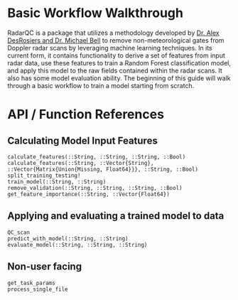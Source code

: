 # Basic Workflow Walkthrough 
RadarQC is a package that utilizes a methodology developed by [Dr. Alex DesRosiers and Dr. Michael Bell](https://journals.ametsoc.org/view/journals/aies/aop/AIES-D-23-0064.1/AIES-D-23-0064.1.xml) to remove non-meteorological gates from Doppler radar scans by leveraging machine learning techniques. In its current form, it contains functionality to derive a set of features from input radar data, use these features to train a Random Forest classification model, and apply this model to the raw fields contained within the radar scans. It also has some model evaluation ability. The beginning of this guide will walk through a basic workflow to train a model starting from scratch. 



# API / Function References 

## Calculating Model Input Features  

```@docs 
calculate_features(::String, ::String, ::String, ::Bool)
calculate_features(::String, ::Vector{String}, ::Vector{Matrix{Union{Missing, Float64}}}, ::String, ::Bool)
split_training_testing!
train_model(::String, ::String)
remove_validation(::String, ::String, ::String, ::Bool)
get_feature_importance(::String, ::Vector{Float64})
``` 

## Applying and evaluating a trained model to data 

```@docs
QC_scan
predict_with_model(::String, ::String)
evaluate_model(::String, ::String, ::String)
```

## Non-user facing

```@docs
get_task_params
process_single_file
```
